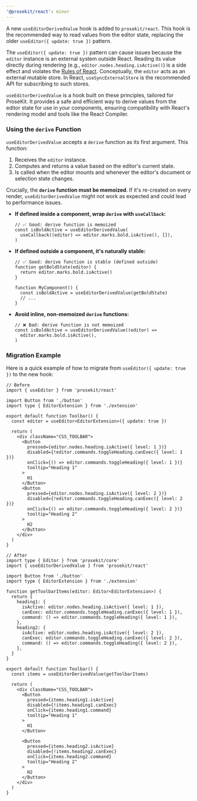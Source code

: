 ```yaml
---
'@prosekit/react': minor
---
```


A new `useEditorDerivedValue` hook is added to `prosekit/react`. This hook is the recommended way to read values from the editor state, replacing the older `useEditor({ update: true })` pattern.

The `useEditor({ update: true })` pattern can cause issues because the `editor` instance is an external system outside React. Reading its value directly during rendering (e.g., `editor.nodes.heading.isActive()`) is a side effect and violates the [Rules of React](https://react.dev/learn/rules-of-react). Conceptually, the `editor` acts as an external mutable store. In React, `useSyncExternalStore` is the recommended API for subscribing to such stores.

`useEditorDerivedValue` is a hook built on these principles, tailored for ProseKit. It provides a safe and efficient way to derive values from the editor state for use in your components, ensuring compatibility with React's rendering model and tools like the React Compiler.

### Using the `derive` Function

`useEditorDerivedValue` accepts a `derive` function as its first argument. This function:

1.  Receives the `editor` instance.
2.  Computes and returns a value based on the editor's current state.
3.  Is called when the editor mounts and whenever the editor's document or selection state changes.

Crucially, the **`derive` function must be memoized**. If it's re-created on every render, `useEditorDerivedValue` might not work as expected and could lead to performance issues.

- **If defined inside a component, wrap `derive` with `useCallback`:**

  ```tsx
  // ✅ Good: derive function is memoized
  const isBoldActive = useEditorDerivedValue(
    useCallback((editor) => editor.marks.bold.isActive(), []),
  )
  ```

- **If defined outside a component, it's naturally stable:**

  ```tsx
  // ✅ Good: derive function is stable (defined outside)
  function getBoldState(editor) {
    return editor.marks.bold.isActive()
  }

  function MyComponent() {
    const isBoldActive = useEditorDerivedValue(getBoldState)
    // ...
  }
  ```

- **Avoid inline, non-memoized `derive` functions:**

  ```tsx
  // ❌ Bad: derive function is not memoized
  const isBoldActive = useEditorDerivedValue((editor) =>
    editor.marks.bold.isActive(),
  )
  ```

### Migration Example

Here is a quick example of how to migrate from `useEditor({ update: true })` to the new hook:

```tsx
// Before
import { useEditor } from 'prosekit/react'

import Button from './button'
import type { EditorExtension } from './extension'

export default function Toolbar() {
  const editor = useEditor<EditorExtension>({ update: true })

  return (
    <div className="CSS_TOOLBAR">
      <Button
        pressed={editor.nodes.heading.isActive({ level: 1 })}
        disabled={!editor.commands.toggleHeading.canExec({ level: 1 })}
        onClick={() => editor.commands.toggleHeading({ level: 1 })}
        tooltip="Heading 1"
      >
        H1
      </Button>
      <Button
        pressed={editor.nodes.heading.isActive({ level: 2 })}
        disabled={!editor.commands.toggleHeading.canExec({ level: 2 })}
        onClick={() => editor.commands.toggleHeading({ level: 2 })}
        tooltip="Heading 2"
      >
        H2
      </Button>
    </div>
  )
}
```

```tsx
// After
import type { Editor } from 'prosekit/core'
import { useEditorDerivedValue } from 'prosekit/react'

import Button from './button'
import type { EditorExtension } from './extension'

function getToolbarItems(editor: Editor<EditorExtension>) {
  return {
    heading1: {
      isActive: editor.nodes.heading.isActive({ level: 1 }),
      canExec: editor.commands.toggleHeading.canExec({ level: 1 }),
      command: () => editor.commands.toggleHeading({ level: 1 }),
    },
    heading2: {
      isActive: editor.nodes.heading.isActive({ level: 2 }),
      canExec: editor.commands.toggleHeading.canExec({ level: 2 }),
      command: () => editor.commands.toggleHeading({ level: 2 }),
    },
  }
}

export default function Toolbar() {
  const items = useEditorDerivedValue(getToolbarItems)

  return (
    <div className="CSS_TOOLBAR">
      <Button
        pressed={items.heading1.isActive}
        disabled={!items.heading1.canExec}
        onClick={items.heading1.command}
        tooltip="Heading 1"
      >
        H1
      </Button>

      <Button
        pressed={items.heading2.isActive}
        disabled={!items.heading2.canExec}
        onClick={items.heading2.command}
        tooltip="Heading 2"
      >
        H2
      </Button>
    </div>
  )
}
```
